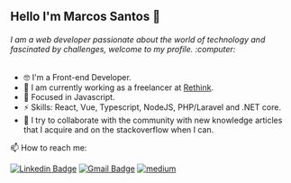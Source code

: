 ## Hello I'm Marcos Santos 👋

<h6><i> I am a web developer passionate about the world of technology and fascinated by challenges, welcome to my profile.</i> :computer:</h6>

- :nerd_face: I'm a Front-end Developer.
- 🔭 I am currently working as a freelancer at [Rethink](https://rethink.dev/).
- 🌱 Focused in Javascript.
- ⚡ Skills: React, Vue, Typescript, NodeJS, PHP/Laravel and .NET core.
- :open_hands: I try to collaborate with the community with new knowledge articles that I acquire and on the stackoverflow when I can.

<p align="left">  📫 How to reach me:
 
[![Linkedin Badge](https://img.shields.io/badge/-MarcosSantos-blue?style=flat-square&logo=Linkedin&logoColor=white&link=https://www.linkedin.com/in/marcossantosdev/)](https://www.linkedin.com/in/marcossantosdev/) 
[![Gmail Badge](https://img.shields.io/badge/-marcosadriano034@gmail.com-c14438?style=flat-square&logo=Gmail&logoColor=white&link=mailto:marcosadriano034@gmail.com)](mailto:marcosadriano034@gmail.com)
<a href="https://medium.com/@marcossantosdev" rel="nofollow">
	<img src="https://camo.githubusercontent.com/5b133451a151a26231268741caa939ddd33d1e24/68747470733a2f2f696d672e736869656c64732e696f2f62616467652f6d656469756d2d626c61636b3f267374796c653d666c61742d737175617265266c6f676f3d6d656469756d266c6f676f436f6c6f723d7768697465" alt="medium" data-canonical-src="https://img.shields.io/badge/medium-black?&amp;style=flat-square&amp;logo=medium&amp;logoColor=white" style="max-width:100%;">
</a>
</p>
